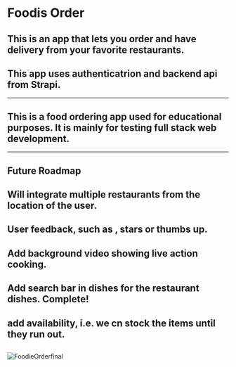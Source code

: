 # Foodis Order
## This is an app that lets you order and have delivery from your favorite restaurants.
## This app uses authenticatrion and backend api from Strapi. 
------------------------------------------------------------------------------

## This is a food ordering app used for educational purposes. It is mainly for testing full stack web development.

------------------------------------------------------------------------------

## Future Roadmap

## Will integrate multiple restaurants from the location of the user.

## User feedback, such as , stars or thumbs up.

## Add background video showing live action cooking.

## Add search bar in dishes for the restaurant dishes. Complete!

## add availability, i.e. we cn stock the items until they run out.

## 
![FoodieOrderfinal](https://github.com/Michael-Yount/Food_From_My_Favorite_Place/assets/11709807/3ccad467-4d88-476e-afd5-b2de61e5df63)
